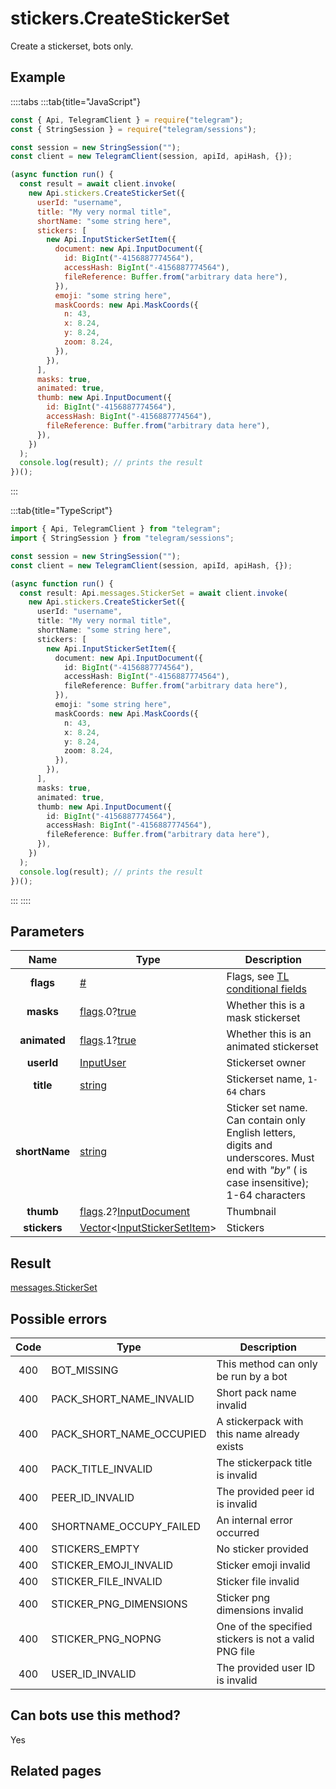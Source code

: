 # stickers.CreateStickerSet

Create a stickerset, bots only.

## Example

::::tabs
:::tab{title="JavaScript"}

```js
const { Api, TelegramClient } = require("telegram");
const { StringSession } = require("telegram/sessions");

const session = new StringSession("");
const client = new TelegramClient(session, apiId, apiHash, {});

(async function run() {
  const result = await client.invoke(
    new Api.stickers.CreateStickerSet({
      userId: "username",
      title: "My very normal title",
      shortName: "some string here",
      stickers: [
        new Api.InputStickerSetItem({
          document: new Api.InputDocument({
            id: BigInt("-4156887774564"),
            accessHash: BigInt("-4156887774564"),
            fileReference: Buffer.from("arbitrary data here"),
          }),
          emoji: "some string here",
          maskCoords: new Api.MaskCoords({
            n: 43,
            x: 8.24,
            y: 8.24,
            zoom: 8.24,
          }),
        }),
      ],
      masks: true,
      animated: true,
      thumb: new Api.InputDocument({
        id: BigInt("-4156887774564"),
        accessHash: BigInt("-4156887774564"),
        fileReference: Buffer.from("arbitrary data here"),
      }),
    })
  );
  console.log(result); // prints the result
})();
```

:::

:::tab{title="TypeScript"}

```ts
import { Api, TelegramClient } from "telegram";
import { StringSession } from "telegram/sessions";

const session = new StringSession("");
const client = new TelegramClient(session, apiId, apiHash, {});

(async function run() {
  const result: Api.messages.StickerSet = await client.invoke(
    new Api.stickers.CreateStickerSet({
      userId: "username",
      title: "My very normal title",
      shortName: "some string here",
      stickers: [
        new Api.InputStickerSetItem({
          document: new Api.InputDocument({
            id: BigInt("-4156887774564"),
            accessHash: BigInt("-4156887774564"),
            fileReference: Buffer.from("arbitrary data here"),
          }),
          emoji: "some string here",
          maskCoords: new Api.MaskCoords({
            n: 43,
            x: 8.24,
            y: 8.24,
            zoom: 8.24,
          }),
        }),
      ],
      masks: true,
      animated: true,
      thumb: new Api.InputDocument({
        id: BigInt("-4156887774564"),
        accessHash: BigInt("-4156887774564"),
        fileReference: Buffer.from("arbitrary data here"),
      }),
    })
  );
  console.log(result); // prints the result
})();
```

:::
::::

## Parameters

|     Name      | Type                                                                                                                                         | Description                                                                                                                                |
| :-----------: | -------------------------------------------------------------------------------------------------------------------------------------------- | ------------------------------------------------------------------------------------------------------------------------------------------ |
|   **flags**   | [#](https://core.telegram.org/type/%23)                                                                                                      | Flags, see [TL conditional fields](https://core.telegram.org/mtproto/TL-combinators#conditional-fields)                                    |
|   **masks**   | [flags](https://core.telegram.org/mtproto/TL-combinators#conditional-fields).0?[true](https://core.telegram.org/constructor/true)            | Whether this is a mask stickerset                                                                                                          |
| **animated**  | [flags](https://core.telegram.org/mtproto/TL-combinators#conditional-fields).1?[true](https://core.telegram.org/constructor/true)            | Whether this is an animated stickerset                                                                                                     |
|  **userId**   | [InputUser](https://core.telegram.org/type/InputUser)                                                                                        | Stickerset owner                                                                                                                           |
|   **title**   | [string](https://core.telegram.org/type/string)                                                                                              | Stickerset name, `1-64` chars                                                                                                              |
| **shortName** | [string](https://core.telegram.org/type/string)                                                                                              | Sticker set name. Can contain only English letters, digits and underscores. Must end with *"*by*"* ( is case insensitive); 1-64 characters |
|   **thumb**   | [flags](https://core.telegram.org/mtproto/TL-combinators#conditional-fields).2?[InputDocument](https://core.telegram.org/type/InputDocument) | Thumbnail                                                                                                                                  |
| **stickers**  | [Vector](https://core.telegram.org/type/Vector%20t)<[InputStickerSetItem](https://core.telegram.org/type/InputStickerSetItem)>               | Stickers                                                                                                                                   |

## Result

[messages.StickerSet](https://core.telegram.org/type/messages.StickerSet)

## Possible errors

| Code | Type                     | Description                                           |
| :--: | ------------------------ | ----------------------------------------------------- |
| 400  | BOT_MISSING              | This method can only be run by a bot                  |
| 400  | PACK_SHORT_NAME_INVALID  | Short pack name invalid                               |
| 400  | PACK_SHORT_NAME_OCCUPIED | A stickerpack with this name already exists           |
| 400  | PACK_TITLE_INVALID       | The stickerpack title is invalid                      |
| 400  | PEER_ID_INVALID          | The provided peer id is invalid                       |
| 400  | SHORTNAME_OCCUPY_FAILED  | An internal error occurred                            |
| 400  | STICKERS_EMPTY           | No sticker provided                                   |
| 400  | STICKER_EMOJI_INVALID    | Sticker emoji invalid                                 |
| 400  | STICKER_FILE_INVALID     | Sticker file invalid                                  |
| 400  | STICKER_PNG_DIMENSIONS   | Sticker png dimensions invalid                        |
| 400  | STICKER_PNG_NOPNG        | One of the specified stickers is not a valid PNG file |
| 400  | USER_ID_INVALID          | The provided user ID is invalid                       |

## Can bots use this method?

Yes

## Related pages
